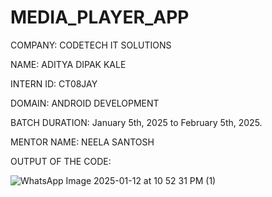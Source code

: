# MEDIA_PLAYER_APP

COMPANY: CODETECH IT SOLUTIONS

NAME: ADITYA DIPAK KALE

INTERN ID: CT08JAY

DOMAIN: ANDROID DEVELOPMENT

BATCH DURATION: January 5th, 2025 to February 5th, 2025.

MENTOR NAME: NEELA SANTOSH

OUTPUT OF THE CODE:

![WhatsApp Image 2025-01-12 at 10 52 31 PM (1)](https://github.com/user-attachments/assets/5bf476b9-f5b8-40f4-9e65-00113e9b79f2)



